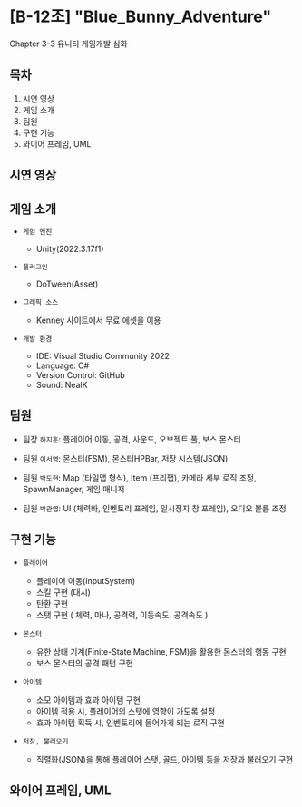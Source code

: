 # [B-12조] "Blue_Bunny_Adventure"
Chapter 3-3 유니티 게임개발 심화

## 목차
1. 시연 영상
2. 게임 소개
3. 팀원
4. 구현 기능
5. 와이어 프레임, UML

## 시연 영상


## 게임 소개
- `게임 엔진`
  - Unity(2022.3.17f1)

- `플러그인`
  - DoTween(Asset)

- `그래픽 소스`
  - Kenney 사이트에서 무료 에셋을 이용

- `개발 환경`
  - IDE: Visual Studio Community 2022
  - Language: C#
  - Version Control: GitHub
  - Sound:  NealK

## 팀원
- 팀장 `하지훈`: 플레이어 이동, 공격, 사운드, 오브젝트 풀, 보스 몬스터

- 팀원 `이서영`: 몬스터(FSM), 몬스터HPBar, 저장 시스템(JSON)

- 팀원 `박도현`: Map (타일맵 형식), Item (프리팹), 카메라 세부 로직 조정, SpawnManager, 게임 매니저

- 팀원 `박관엽`: UI (체력바, 인벤토리 프레임, 일시정지 창 프레임), 오디오 볼륨 조정

## 구현 기능
- `플레이어`
  - 플레이어 이동(InputSystem)
  - 스킬 구현 (대시)
  - 탄환 구현
  - 스탯 구현 ( 체력, 마나, 공격력, 이동속도, 공격속도 )

- `몬스터`
  - 유한 상태 기계(Finite-State Machine, FSM)을 활용한 몬스터의 행동 구현
  - 보스 몬스터의 공격 패턴 구현

- `아이템`
  - 소모 아이템과 효과 아이템 구현
  - 아이템 적용 시, 플레이어의 스탯에 영향이 가도록 설정
  - 효과 아이템 획득 시, 인벤토리에 들어가게 되는 로직 구현
 
- `저장, 불러오기`
  - 직렬화(JSON)을 통해 플레이어 스탯, 골드, 아이템 등을 저장과 불러오기 구현
 
## 와이어 프레임, UML
